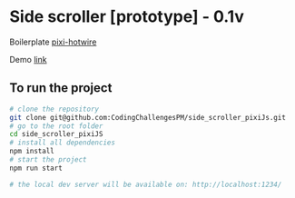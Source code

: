 # Side scroller [prototype] - 0.1v
Boilerplate [pixi-hotwire](https://github.com/miltoncandelero/pixi-hotwire) 

Demo [link](https://poetic-druid-fb7c11.netlify.app/)

## To run the project
```bash
# clone the repository
git clone git@github.com:CodingChallengesPM/side_scroller_pixiJs.git
# go to the root folder
cd side_scroller_pixiJS
# install all dependencies
npm install
# start the project
npm run start

# the local dev server will be available on: http://localhost:1234/
```

